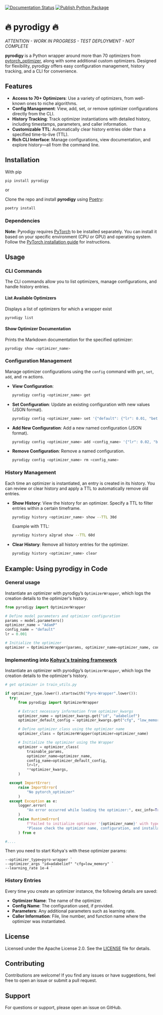 [![Documentation Status](https://readthedocs.org/projects/pyrodigy/badge/?version=latest)](https://pyrodigy.readthedocs.io/en/latest/?badge=latest)
[![Publish Python Package](https://github.com/pyros-sd-models/pyrodigy/actions/workflows/deploy_pypi.yml/badge.svg)](https://github.com/pyros-sd-models/pyrodigy/actions/workflows/deploy_pypi.yml)

# 🔥 pyrodigy 🔥

*ATTENTION - WORK IN PROGRESS - TEST DEPLOYMENT - NOT COMPLETE*

**pyrodigy** is a Python wrapper around more than 70 optimizers from [pytorch_optimizer](https://github.com/kozistr/pytorch_optimizer), along with some additional custom optimizers. Designed for flexibility, pyrodigy offers easy configuration management, history tracking, and a CLI for convenience.

## Features

- **Access to 70+ Optimizers**: Use a variety of optimizers, from well-known ones to niche algorithms.
- **Config Management**: View, add, set, or remove optimizer configurations directly from the CLI.
- **History Tracking**: Track optimizer instantiations with detailed history, including timestamps, parameters, and caller information.
- **Customizable TTL**: Automatically clear history entries older than a specified time-to-live (TTL).
- **Rich CLI Interface**: Manage configurations, view documentation, and explore history—all from the command line.

## Installation

With pip

```bash
pip install pyrodigy
```

or

Clone the repo and install **pyrodigy** using [Poetry](https://python-poetry.org/):

```bash
poetry install
```

### Dependencies

**Note:** Pyrodigy requires [PyTorch](https://pytorch.org/get-started/locally/) to be installed separately. You can install it based on your specific environment (CPU or GPU) and operating system. Follow the [PyTorch installation guide](https://pytorch.org/get-started/locally/) for instructions.

## Usage

### CLI Commands

The CLI commands allow you to list optimizers, manage configurations, and handle history entries.

#### List Available Optimizers

Displays a list of optimizers for which a wrapper exist

```bash
pyrodigy list
```

#### Show Optimizer Documentation

Prints the Markdown documentation for the specified optimizer:

```bash
pyrodigy show <optimizer_name>
```

### Configuration Management

Manage optimizer configurations using the `config` command with `get`, `set`, `add`, and `rm` actions.

- **View Configuration**:

  ```bash
  pyrodigy config <optimizer_name> get
  ```

- **Set Configuration**: Update an existing configuration with new values (JSON format).

  ```bash
  pyrodigy config <optimizer_name> set '{"default": {"lr": 0.01, "beta": 0.9}}'
  ```

- **Add New Configuration**: Add a new named configuration (JSON format).

  ```bash
  pyrodigy config <optimizer_name> add <config_name> '{"lr": 0.02, "beta": 0.95}'
  ```

- **Remove Configuration**: Remove a named configuration.

  ```bash
  pyrodigy config <optimizer_name> rm <config_name>
  ```

### History Management

Each time an optimizer is instantiated, an entry is created in its history. You can review or clear history and apply a TTL to automatically remove old entries.

- **Show History**: View the history for an optimizer. Specify a TTL to filter entries within a certain timeframe.

  ```bash
  pyrodigy history <optimizer_name> show --TTL 30d
  ```

  Example with TTL:

  ```bash
  pyrodigy history a2grad show --TTL 60d
  ```

- **Clear History**: Remove all history entries for the optimizer.

  ```bash
  pyrodigy history <optimizer_name> clear
  ```

## Example: Using pyrodigy in Code

### General usage

Instantiate an optimizer with pyrodigy’s `OptimizerWrapper`, which logs the creation details to the optimizer's history.

```python
from pyrodigy import OptimizerWrapper

# Define model parameters and optimizer configuration
params = model.parameters()
optimizer_name = "AdamP"
config_name = "default"
lr = 0.001

# Initialize the optimizer
optimizer = OptimizerWrapper(params, optimizer_name=optimizer_name, config_name=config_name, lr=lr)
```

### Implementing into [Kohya's training framework]([http://bla](https://github.com/kohya-ss/sd-scripts))

Instantiate an optimizer with pyrodigy’s `OptimizerWrapper`, which logs the creation details to the optimizer's history.

```python
# get optimizer in train_utils.py

if optimizer_type.lower().startswith("Pyro-Wrapper".lower()):
  try:
      from pyrodigy import OptimizerWrapper

      # Extract necessary information from optimizer_kwargs
      optimizer_name = optimizer_kwargs.get("id", "adabelief")
      optimizer_default_config = optimizer_kwargs.get("cfg", "low_memory")

      # Define optimizer_class using the optimizer name
      optimizer_class = OptimizerWrapper(optimizer=optimizer_name)

      # Initialize the optimizer using the Wrapper
      optimizer = optimizer_class(
          trainable_params,
          optimizer_name=optimizer_name,
          config_name=optimizer_default_config,
          lr=lr,
          **optimizer_kwargs,
      )

  except ImportError:
      raise ImportError(
          "No pytorch_optimizer"
      )
  except Exception as e:
      logger.error(
          "An error occurred while loading the optimizer:", exc_info=True
      )
      raise RuntimeError(
          f"Failed to initialize optimizer '{optimizer_name}' with type '{optimizer_type}'. "
          "Please check the optimizer name, configuration, and installation."
      ) from e

#....
```

Then you need to start Kohya's with these optimizer params:

```
--optimizer_type=pyro-wrapper `
--optimizer_args "id=adabelief" "cfg=low_memory" `
--learning_rate 1e-4 `
```

### History Entries

Every time you create an optimizer instance, the following details are saved:

- **Optimizer Name**: The name of the optimizer.
- **Config Name**: The configuration used, if provided.
- **Parameters**: Any additional parameters such as learning rate.
- **Caller Information**: File, line number, and function name where the optimizer was instantiated.

## License

Licensed under the Apache License 2.0. See the [LICENSE](LICENSE) file for details.

## Contributing

Contributions are welcome! If you find any issues or have suggestions, feel free to open an issue or submit a pull request.

## Support

For questions or support, please open an issue on GitHub.
